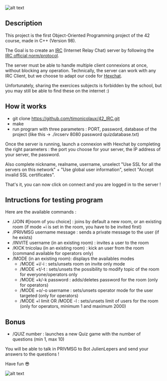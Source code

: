 ![alt text](https://iili.io/2ulgAo7.png)

## Description

This project is the first Object-Oriented Programming project of the 42 course, made in C++ (Version 98).

The Goal is to create an [IRC](https://fr.wikipedia.org/wiki/Internet_Relay_Chat) (Internet Relay Chat) server by following the [IRC official norm/protocol](https://modern.ircdocs.horse/).

The server must be able to handle multiple client connexions at once, without blocking any operation. Technically, the server can work with any IRC Client, but we choose to adapt our code for [Hexchat](https://hexchat.github.io/).

Unfortunately, sharing the exercices subjects is forbidden by the school, but you may still be able to find these on the internet :)

## How it works

- git clone https://github.com/timonicolaux/42_IRC.git
- make
- run program with three parameters : PORT, password, database of the project (like this -> ./ircserv 8080 password quizdatabase.txt)

Once the server is running, launch a connexion with Hexchat by completing the right parameters : the port you choose for your server, the IP address of your server, the password.

Also complete nickname, realname, username, unselect "Use SSL for all the servers on this network" + "Use global user information", select "Accept invalid SSL certificates".

That's it, you can now click on connect and you are logged in to the server !

## Intructions for testing program

Here are the available commands :

- /JOIN #[room of you choice] : joins by default a new room, or an existing room (if mode +i is set in the room, you have to be invited first)
- /PRIVMSG username message : sends a private message to the user (if he exists)
- /INVITE username (in an existing room) : invites a user to the room
- /KICK tnicolau (in an existing room) : kick an user from the room (command available for operators only)
- /MODE (in an existing room): displays the availables modes
  - /MODE +i/-i : sets/unsets room on invite only mode
  - /MODE +t/-t : sets/unsets the possibility to modify topic of the room for everyone/operators only
  - /MODE +k/-k password : adds/deletes password for the room (only for operators)
  - /MODE +o/-o username : sets/unsets operator mode for the user targeted (only for operators)
  - /MODE +l limit OR /MODE -l : sets/unsets limit of users for the room (only for operators, minimum 1 and maximum 2000)
 
## Bonus

- /QUIZ number : launches a new Quiz game with the number of questions (min 1, max 10)

You will be able to talk in PRIVMSG to Bot JulienLepers and send your answers to the questions !

Have fun :sunglasses:

![alt text](https://i.makeagif.com/media/9-06-2015/kNlPyX.gif)
